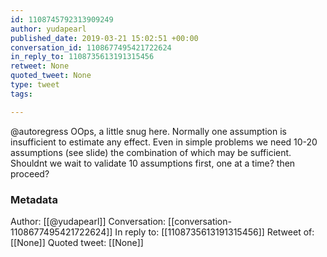 ```yaml
---
id: 1108745792313909249
author: yudapearl
published_date: 2019-03-21 15:02:51 +00:00
conversation_id: 1108677495421722624
in_reply_to: 1108735613191315456
retweet: None
quoted_tweet: None
type: tweet
tags:

---
```


@autoregress OOps, a little snug here. Normally one assumption is insufficient to estimate any effect. Even in simple problems we need 10-20 assumptions (see slide) the combination of which may be sufficient. Shouldnt we wait to validate 10 assumptions first, one at a time? then proceed?

### Metadata

Author: [[@yudapearl]]
Conversation: [[conversation-1108677495421722624]]
In reply to: [[1108735613191315456]]
Retweet of: [[None]]
Quoted tweet: [[None]]
